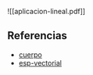 ![[aplicacion-lineal.pdf]]

## Referencias
- [cuerpo](./cuerpo.md)
- [esp-vectorial](./esp-vectorial.md)
